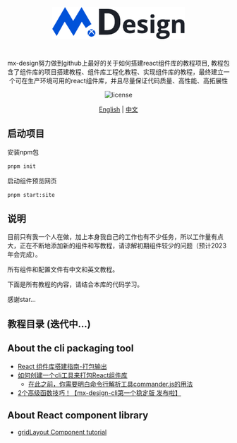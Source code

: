 <div align="center" style="margin-bottom: 24px">
    <img alt="Mx Design Logo" width="300" src="./assets/logo.png"/>
</div>

<div align="center">
<br />
mx-design努力做到github上最好的关于如何搭建react组件库的教程项目, 教程包含了组件库的项目搭建教程、组件库工程化教程、实现组件库的教程，最终建立一个可在生产环境可用的react组件库，并且尽量保证代码质量、高性能、高拓展性

![license](https://img.shields.io/badge/license-MIT-blue.svg)

</div>

<div align="center">

[English](./README.md) | [中文](./README.zh.md)

</div>

## 启动项目

安装npm包
```bash
pnpm init
```
启动组件预览网页
```bash
pnpm start:site
```

## 说明

目前只有我一个人在做，加上本身我自己的工作也有不少任务，所以工作量有点大，正在不断地添加新的组件和写教程，请谅解初期组件较少的问题（预计2023年会完成）。

所有组件和配置文件有中文和英文教程。

下面是所有教程的内容，请结合本库的代码学习。

感谢star...

## 教程目录 (迭代中...)

## About the cli packaging tool

- [React 组件库搭建指南-打包输出](./tutorial/mx-design-cli/theory/README.zh.md)
- [如何创建一个cli工具来打包React组件库](./tutorial/mx-design-cli/cli/README.zh.md)
  - [在此之前，你需要明白命令行解析工具commander.js的用法](https://github.com/tj/commander.js/blob/master/Readme_zh-CN.md)
- [2个高级函数技巧！【mx-design-cli第一个稳定版 发布啦】](./tutorial/mx-design-cli/tricks/README.zh.md)

## About React component library

- [gridLayout Component tutorial](./tutorial/mx-deisgn-ui/gridLayout/README.md)
